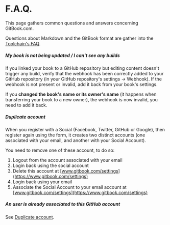# F.A.Q.

This page gathers common questions and answers concerning GitBook.com.

Questions about Markdown and the GitBook format are gather into the [Toolchain's FAQ](http://toolchain.gitbook.com/faq.html).

##### My book is not being updated / I can't see any builds

If you linked your book to a GitHub repository but editing content doesn't trigger any build,
verify that the webhook has been correctly added to your GitHub repository (in your GitHub repository's settings -> Webhook). If the webhook is not present or invalid, add it back from your book's settings.

If you **changed the book's name or its owner's name** (it happens when transferring your book to a new owner), the webhook is now invalid, you need to add it back.


##### Duplicate account

When you register with a Social (Facebook, Twitter, GitHub or Google), then register again using the form, it creates two distinct accounts (one associated with your email, and another with your Social Account).

You need to remove one of these account, to do so:

1. Logout from the account associated with your email
2. Login back using the social account
3. Delete this account at [www.gitbook.com/settings](https://www.gitbook.com/settings)
4. Login back using your email
5. Associate the Social Account to your email account at [www.gitbook.com/settings](https://www.gitbook.com/settings)

##### An user is already associated to this GitHub account

See [Duplicate account](#duplicate-account).
